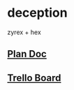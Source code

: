 # deception
zyrex + hex

## [Plan Doc](https://docs.google.com/document/d/1v0yP_13b1mqg0PR2TbAGswCuV34HuapA9qgJrWQcNf4/edit?usp=sharing)

## [Trello Board](https://trello.com/b/PjiONjtQ/deception)
